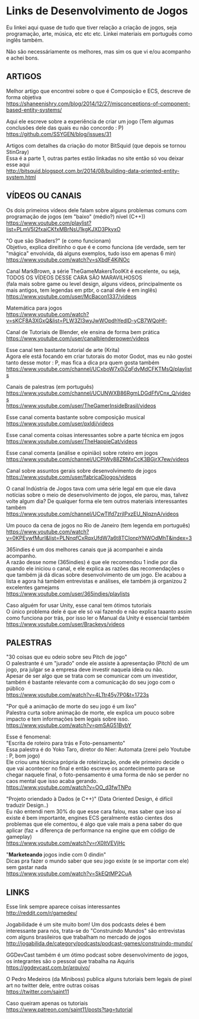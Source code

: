 # Links de Desenvolvimento de Jogos

Eu linkei aqui quase de tudo que tiver relação a criação de jogos, seja programação, arte, música, etc etc etc. Linkei materiais em português como inglês também.

Não são necessáriamente os melhores, mas sim os que vi e/ou acompanho e achei bons.


## ARTIGOS

Melhor artigo que encontrei sobre o que é Composição e ECS, descreve de forma objetiva  
https://shaneenishry.com/blog/2014/12/27/misconceptions-of-component-based-entity-systems/

Aqui ele escreve sobre a experiência de criar um jogo (Tem algumas conclusões dele das quais eu não concordo : P)  
https://github.com/SSYGEN/blog/issues/31

Artigos com detalhes da criação do motor BitSquid (que depois se tornou StinGray)  
Essa é a parte 1, outras partes estão linkadas no site então só vou deixar esse aqui  
http://bitsquid.blogspot.com.br/2014/08/building-data-oriented-entity-system.html


## VÍDEOS OU CANAIS

Os dois primeiros vídeos dele falam sobre alguns problemas comuns com programação de jogos (em "baixo" (médio?) nível (C++))  
https://www.youtube.com/playlist?list=PLmV5I2fxaiCKfxMBrNsU1kgKJXD3PkyxO

"O que são Shaders?" (e como funcionam)  
Objetivo, explica direitinho o que é e como funciona (de verdade, sem ter "mágica" envolvida, dá alguns exemplos, tudo isso em apenas 6 min)  
https://www.youtube.com/watch?v=sXbdF4KjNOc

Canal MarkBrown, a série TheGameMakersToolKit é excelente, ou seja,  
TODOS OS VÍDEOS DESSE CARA SÃO MARAVILHOSOS  
(fala mais sobre game ou level design, alguns vídeos, principalmente os mais antigos, tem legendas em ptbr, o canal dele é em inglês)  
https://www.youtube.com/user/McBacon1337/videos

Matemática para jogos  
https://www.youtube.com/watch?v=sKCF8A3XGxQ&list=PLW3Zl3wyJwWOpdhYedlD-yCB7WQoHf-

Canal de Tutoriais de Blender, ele ensina de forma bem prática  
https://www.youtube.com/user/canalblenderpower/videos

Esse canal tem bastante tutorial de arte (Krita)  
Agora ele está focando em criar tutorais do motor Godot, mas eu não gostei tanto desse motor : P, mas fica a dica pra quem gosta também  
https://www.youtube.com/channel/UCxboW7x0jZqFdvMdCFKTMsQ/playlists


Canais de palestras (em português)  
https://www.youtube.com/channel/UCUNWXB86RgmLDGdFfVCnx_Q/videos  
https://www.youtube.com/user/TheGamerInsideBrasil/videos

Esse canal comenta bastante sobre composição musical  
https://www.youtube.com/user/pxldj/videos

Esse canal comenta coisas interessantes sobre a parte técnica em jogos  
https://www.youtube.com/user/TheHappieCat/videos

Esse canal comenta (análise e opinião) sobre roteiro em jogos  
https://www.youtube.com/channel/UCPlWv88ZRMxCcK3BGjrX7ew/videos

Canal sobre assuntos gerais sobre desenvolvimento de jogos  
https://www.youtube.com/user/fabricaDjogos/videos

O canal Indústria de Jogos tava com uma série legal em que ele dava notícias sobre o meio de desenvolvimento de jogos, ele parou, mas, talvez volte algum dia? De qualquer forma ele tem outros materiais interessantes também  
https://www.youtube.com/channel/UCwTIfd7zrjlPxzEU_NlqznA/videos

Um pouco da cena de jogos no Rio de Janeiro (tem legenda em português)  
https://www.youtube.com/watch?v=0KPEywfMurI&list=PLNnqfCxRqxUfdW7a6t8TCIonpYNWOdMhT&index=3

365indies é um dos melhores canais que já acompanhei e ainda acompanho.  
A razão desse nome (365indies) é que ele recomendou 1 indie por dia quando ele iniciou o canal, e ele explica as razões das recomendações o que também já dá dicas sobre desenvolvimento de um jogo. 
Ele acabou a lista e agora há também entrevistas e análises, ele também já organizou 2 excelentes gamejams  
https://www.youtube.com/user/365indies/playlists

Caso alguém for usar Unity, esse canal tem ótimos tutoriais  
O único problema dele é que ele só vai fazendo e não explica taaanto assim como funciona por trás, por isso ler o Manual da Unity é essencial também  
https://www.youtube.com/user/Brackeys/videos

## PALESTRAS

"30 coisas que eu odeio sobre seu Pitch de jogo"  
O palestrante é um "jurado" onde ele assiste à apresentação (Pitch) de um jogo, pra julgar se a empresa deve investir naquela ideia ou não.  
Apesar de ser algo que se trata com se comunicar com um investidor, também é bastante relevante com a comunicação do seu jogo com o público  
https://www.youtube.com/watch?v=4LTtr45y7P0&t=1723s

"Por quê a animação de morte do seu jogo é um lixo"  
Palestra curta sobre animação de morte, ele explica um pouco sobre impacto e tem informações bem legais sobre isso.  
https://www.youtube.com/watch?v=pmSAG51BybY

Esse é fenomenal:  
"Escrita de roteiro para trás e Foto-pensamento"  
Essa palestra é do Yoko Taro, diretor do Nier: Automata (zerei pelo Youtube : P, bom jogo)  
Ele criou uma técnica própria de roteirização, onde ele primeiro decide o que vai acontecer no final e então escreve os acontecimento para se chegar naquele final, o foto-pensamento é uma forma de não se perder no caos mental que isso acaba gerando.  
https://www.youtube.com/watch?v=OO_d3fwTNPo

"Projeto oriendado à Dados (e C++)" (Data Oriented Design, é difícil traduzir Design..)  
Eu não entendi nem 30% do que esse cara falou, mas saber que isso aí existe é bem importante, engines ECS geralmente estão cientes dos problemas que ele comentou, é algo que vale mais a pena saber do que aplicar (faz + diferença de performance na engine que em código de gameplay)  
https://www.youtube.com/watch?v=rX0ItVEVjHc

"__Marketeando__ jogos indie com 0 dindin"  
Dicas pra fazer o mundo saber que seu jogo existe (e se importar com ele) sem gastar nada  
https://www.youtube.com/watch?v=SkEQtMP2CuA


## LINKS

Esse link sempre aparece coisas interessantes  
http://reddit.com/r/gamedev/

Jogabilidade é um site muito bom! Um dos podcasts deles é bem interessante para nós, trata-se do "Construindo Mundos" são entrevistas com alguns brasileiros que trabalham no mercado de jogos  
http://jogabilida.de/category/podcasts/podcast-games/construindo-mundo/

GGDevCast também é um ótimo podcast sobre desenvolvimento de jogos, os integrantes são o pessoal que trabalha na Aquiris  
https://ggdevcast.com.br/arquivo/

O Pedro Medeiros (da Miniboss) publica alguns tutoriais bem legais de pixel art no twitter dele, entre outras coisas  
https://twitter.com/saint11

Caso queiram apenas os tutoriais  
https://www.patreon.com/saint11/posts?tag=tutorial
